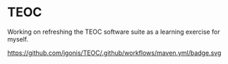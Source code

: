 # TEOC
Working on refreshing the TEOC software suite as a learning exercise for myself.

https://github.com/jgonis/TEOC/.github/workflows/maven.yml/badge.svg
